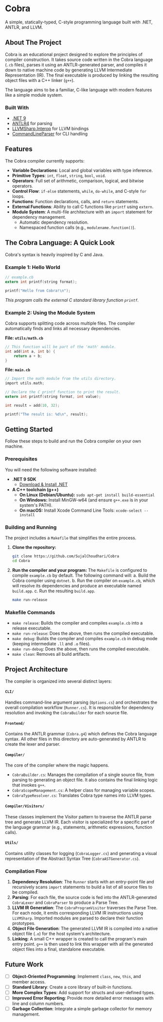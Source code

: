 # Cobra

A simple, statically-typed, C-style programming language built with .NET, ANTLR, and LLVM.



## About The Project

Cobra is an educational project designed to explore the principles of compiler construction. It takes source code written in the Cobra language (`.cb` files), parses it using an ANTLR-generated parser, and compiles it down to native machine code by generating LLVM Intermediate Representation (IR). The final executable is produced by linking the resulting object files with a C++ linker (`g++`).

The language aims to be a familiar, C-like language with modern features like a simple module system.

### Built With

*   [.NET 9](https://dotnet.microsoft.com/en-us/download)
*   [ANTLR4](https://www.antlr.org/) for parsing
*   [LLVMSharp.Interop](https://github.com/dotnet/LLVMSharp) for LLVM bindings
*   [CommandLineParser](https://github.com/commandlineparser/commandline) for CLI handling

## Features

The Cobra compiler currently supports:

*   **Variable Declarations**: Local and global variables with type inference.
*   **Primitive Types**: `int`, `float`, `string`, `bool`, `void`.
*   **Operators**: Full set of arithmetic, comparison, logical, and bitwise operators.
*   **Control Flow**: `if-else` statements, `while`, `do-while`, and C-style `for` loops.
*   **Functions**: Function declarations, calls, and `return` statements.
*   **External Functions**: Ability to call C functions like `printf` using `extern`.
*   **Module System**: A multi-file architecture with an `import` statement for dependency management.
    *   Automatic dependency resolution.
    *   Namespaced function calls (e.g., `modulename.function()`).

## The Cobra Language: A Quick Look

Cobra's syntax is heavily inspired by C and Java.

### Example 1: Hello World

```c
// example.cb
extern int printf(string format);

printf("Hello from Cobra!\n");
```
*This program calls the external C standard library function `printf`.*

### Example 2: Using the Module System

Cobra supports splitting code across multiple files. The compiler automatically finds and links all necessary dependencies.

**File: `utils/math.cb`**
```c
// This function will be part of the 'math' module.
int add(int a, int b) {
    return a + b;
}
```

**File: `main.cb`**
```c
// Import the math module from the utils directory.
import utils.math;

// Declare the C printf function to print the result.
extern int printf(string format, int value);

int result = add(10, 32);

printf("The result is: %d\n", result);
```

## Getting Started

Follow these steps to build and run the Cobra compiler on your own machine.

### Prerequisites

You will need the following software installed:

*   **.NET 9 SDK**
    *   [Download & Install .NET](https://dotnet.microsoft.com/download)
*   **A C++ toolchain (g++)**
    *   **On Linux (Debian/Ubuntu):** `sudo apt-get install build-essential`
    *   **On Windows:** Install MinGW-w64 (and ensure `g++.exe` is in your system's PATH).
    *   **On macOS:** Install Xcode Command Line Tools: `xcode-select --install`

### Building and Running

The project includes a `Makefile` that simplifies the entire process.

1.  **Clone the repository:**
    ```sh
    git clone https://github.com/SujalChoudhari/Cobra
    cd Cobra
    ```

2.  **Run the compiler and your program:**
    The `Makefile` is configured to compile `example.cb` by default. The following command will:
    a. Build the Cobra compiler using `dotnet`.
    b. Run the compiler on `example.cb`, which will resolve its dependencies and produce an executable named `build.app`.
    c. Run the resulting `build.app`.

    ```sh
    make run-release
    ```

### Makefile Commands

*   `make release`: Builds the compiler and compiles `example.cb` into a release executable.
*   `make run-release`: Does the above, then runs the compiled executable.
*   `make debug`: Builds the compiler and compiles `example.cb` in debug mode (keeping intermediate `.ll` and `.o` files).
*   `make run-debug`: Does the above, then runs the compiled executable.
*   `make clean`: Removes all build artifacts.

## Project Architecture

The compiler is organized into several distinct layers:

#### `CLI/`
Handles command-line argument parsing (`Options.cs`) and orchestrates the overall compilation workflow (`Runner.cs`). It is responsible for dependency resolution and invoking the `CobraBuilder` for each source file.

#### `Frontend/`
Contains the ANTLR grammar (`Cobra.g4`) which defines the Cobra language syntax. All other files in this directory are auto-generated by ANTLR to create the lexer and parser.

#### `Compiler/`
The core of the compiler where the magic happens.
*   `CobraBuilder.cs`: Manages the compilation of a single source file, from parsing to generating an object file. It also contains the final linking logic that invokes `g++`.
*   `CobraScopeManagement.cs`: A helper class for managing variable scopes.
*   `CobraTypeResolver.cs`: Translates Cobra type names into LLVM types.

#### `Compiler/Visitors/`
These classes implement the Visitor pattern to traverse the ANTLR parse tree and generate LLVM IR. Each visitor is specialized for a specific part of the language grammar (e.g., statements, arithmetic expressions, function calls).

#### `Utils/`
Contains utility classes for logging (`CobraLogger.cs`) and generating a visual representation of the Abstract Syntax Tree (`CobraASTGenerator.cs`).

### Compilation Flow

1.  **Dependency Resolution**: The `Runner` starts with an entry-point file and recursively scans `import` statements to build a list of all source files to be compiled.
2.  **Parsing**: For each file, the source code is fed into the ANTLR-generated `CobraLexer` and `CobraParser` to produce a Parse Tree.
3.  **LLVM IR Generation**: The `CobraProgramVisitor` traverses the Parse Tree. For each node, it emits corresponding LLVM IR instructions using `LLVMSharp`. Imported modules are parsed to declare their function prototypes.
4.  **Object File Generation**: The generated LLVM IR is compiled into a native object file (`.o`) for the host system's architecture.
5.  **Linking**: A small C++ wrapper is created to call the program's main entry point. `g++` is then used to link this wrapper with all the generated object files into a final, standalone executable.

## Future Work

-   [ ] **Object-Oriented Programming**: Implement `class`, `new`, `this`, and member access.
-   [ ] **Standard Library**: Create a core library of built-in functions.
-   [ ] **More Complex Types**: Add support for structs and user-defined types.
-   [ ] **Improved Error Reporting**: Provide more detailed error messages with line and column numbers.
-   [ ] **Garbage Collection**: Integrate a simple garbage collector for memory management.